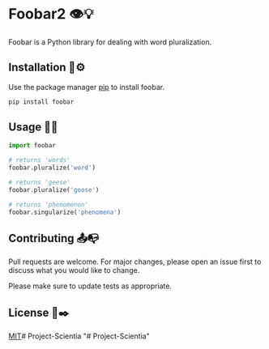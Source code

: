 # Foobar2 👁️💡 

Foobar is a Python library for dealing with word pluralization.

## Installation 🔨⚙️

Use the package manager [pip](https://pip.pypa.io/en/stable/) to install foobar.

```bash
pip install foobar
```

## Usage 📁📌

```python
import foobar

# returns 'words'
foobar.pluralize('word')

# returns 'geese'
foobar.pluralize('goose')

# returns 'phenomenon'
foobar.singularize('phenomena')
```

## Contributing 📤📭

Pull requests are welcome. For major changes, please open an issue first
to discuss what you would like to change.

Please make sure to update tests as appropriate.

## License 📑✒️

[MIT](https://choosealicense.com/licenses/mit/)#   P r o j e c t - S c i e n t i a  
 "# Project-Scientia" 
